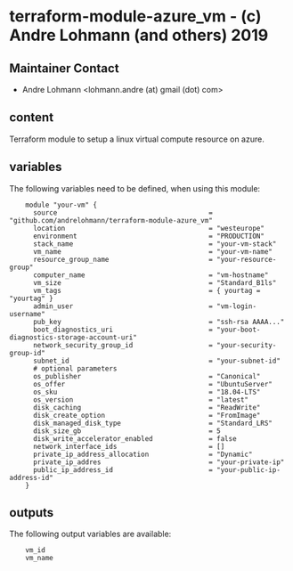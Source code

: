 # terraform-module-azure_vm  - (c) Andre Lohmann (and others) 2019

## Maintainer Contact
 * Andre Lohmann
   <lohmann.andre (at) gmail (dot) com>

## content

Terraform module to setup a linux virtual compute resource on azure.

## variables

The following variables need to be defined, when using this module:

        module "your-vm" {
          source                                      = "github.com/andrelohmann/terraform-module-azure_vm"
          location                                    = "westeurope"
          environment                                 = "PRODUCTION"
          stack_name                                  = "your-vm-stack"
          vm_name                                     = "your-vm-name"
          resource_group_name                         = "your-resource-group"
          computer_name                               = "vm-hostname"
          vm_size                                     = "Standard_B1ls"
          vm_tags                                     = { yourtag = "yourtag" }
          admin_user                                  = "vm-login-username"
          pub_key                                     = "ssh-rsa AAAA..."
          boot_diagnostics_uri                        = "your-boot-diagnostics-storage-account-uri"
          network_security_group_id                   = "your-security-group-id"
          subnet_id                                   = "your-subnet-id"
          # optional parameters
          os_publisher                                = "Canonical"
          os_offer                                    = "UbuntuServer"
          os_sku                                      = "18.04-LTS"
          os_version                                  = "latest"
          disk_caching                                = "ReadWrite"
          disk_create_option                          = "FromImage"
          disk_managed_disk_type                      = "Standard_LRS"
          disk_size_gb                                = 5
          disk_write_accelerator_enabled              = false
          network_interface_ids                       = []
          private_ip_address_allocation               = "Dynamic"
          private_ip_addres                           = "your-private-ip"
          public_ip_address_id                        = "your-public-ip-address-id"
        }

## outputs

The following output variables are available:

        vm_id
        vm_name
